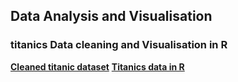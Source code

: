 ## Data Analysis and Visualisation 

### titanics Data cleaning and Visualisation in R
[**Cleaned titanic dataset**]()
[**Titanics data in R**](https://github.com/maxviolence/Data_Portfolio-/blob/main/titanic_visualisations.R)

### 
